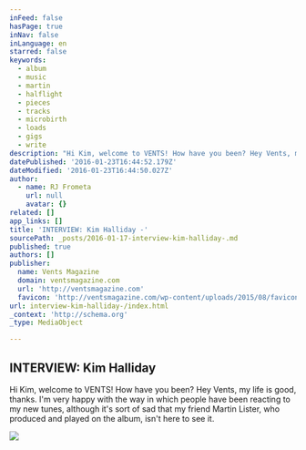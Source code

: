 ```yaml
---
inFeed: false
hasPage: true
inNav: false
inLanguage: en
starred: false
keywords:
  - album
  - music
  - martin
  - halflight
  - pieces
  - tracks
  - microbirth
  - loads
  - gigs
  - write
description: "Hi Kim, welcome to VENTS! How have you been? Hey Vents, my life is good, thanks. I'm very happy with the way in which people have been reacting to my new tunes, although it's sort of sad that my friend Martin Lister, who produced and played on the album, isn't here to see it."
datePublished: '2016-01-23T16:44:52.179Z'
dateModified: '2016-01-23T16:44:50.027Z'
author:
  - name: RJ Frometa
    url: null
    avatar: {}
related: []
app_links: []
title: 'INTERVIEW: Kim Halliday -'
sourcePath: _posts/2016-01-17-interview-kim-halliday-.md
published: true
authors: []
publisher:
  name: Vents Magazine
  domain: ventsmagazine.com
  url: 'http://ventsmagazine.com'
  favicon: 'http://ventsmagazine.com/wp-content/uploads/2015/08/favicon.ico'
url: interview-kim-halliday-/index.html
_context: 'http://schema.org'
_type: MediaObject

---
```

<article style=""><h1>INTERVIEW: Kim Halliday</h1><p>Hi Kim, welcome to VENTS! How have you been? Hey Vents, my life is good, thanks. I'm very happy with the way in which people have been reacting to my new tunes, although it's sort of sad that my friend Martin Lister, who produced and played on the album, isn't here to see it.</p><img src="https://s3-us-west-2.amazonaws.com/the-grid-img/p/514a26f9765e539de7f8e58cd8d0371e08e2674c.jpg" /></article>